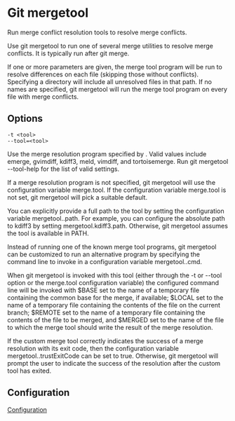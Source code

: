 # Git mergetool

Run merge conflict resolution tools to resolve merge conflicts.

Use git mergetool to run one of several merge utilities to resolve merge conflicts. It is typically run after git merge.

If one or more <file> parameters are given, the merge tool program will be run to resolve differences on each file (skipping those without conflicts). Specifying a directory will include all unresolved files in that path. If no <file> names are specified, git mergetool will run the merge tool program on every file with merge conflicts.

## Options

```
-t <tool>
--tool=<tool>
```

Use the merge resolution program specified by <tool>. Valid values include emerge, gvimdiff, kdiff3, meld, vimdiff, and tortoisemerge. Run git mergetool --tool-help for the list of valid <tool> settings.

If a merge resolution program is not specified, git mergetool will use the configuration variable merge.tool. If the configuration variable merge.tool is not set, git mergetool will pick a suitable default.

You can explicitly provide a full path to the tool by setting the configuration variable mergetool.<tool>.path. For example, you can configure the absolute path to kdiff3 by setting mergetool.kdiff3.path. Otherwise, git mergetool assumes the tool is available in PATH.

Instead of running one of the known merge tool programs, git mergetool can be customized to run an alternative program by specifying the command line to invoke in a configuration variable mergetool.<tool>.cmd.

When git mergetool is invoked with this tool (either through the -t or --tool option or the merge.tool configuration variable) the configured command line will be invoked with $BASE set to the name of a temporary file containing the common base for the merge, if available; $LOCAL set to the name of a temporary file containing the contents of the file on the current branch; $REMOTE set to the name of a temporary file containing the contents of the file to be merged, and $MERGED set to the name of the file to which the merge tool should write the result of the merge resolution.

If the custom merge tool correctly indicates the success of a merge resolution with its exit code, then the configuration variable mergetool.<tool>.trustExitCode can be set to true. Otherwise, git mergetool will prompt the user to indicate the success of the resolution after the custom tool has exited.

## Configuration

[Configuration](https://git-scm.com/docs/git-mergetool#_configuration)
